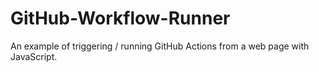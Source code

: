 # GitHub-Workflow-Runner 
An example of triggering / running GitHub Actions from a web page with JavaScript.
